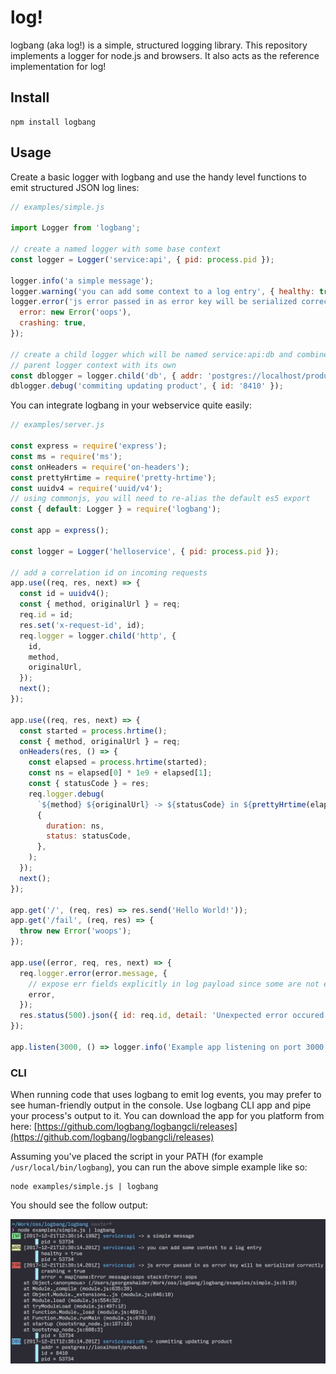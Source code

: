 # log!

logbang (aka log!) is a simple, structured logging library. This repository implements a logger for node.js and browsers. It also acts as the reference implementation for log!

## Install

```
npm install logbang
```

## Usage

Create a basic logger with logbang and use the handy level functions to emit structured JSON log lines:

```js
// examples/simple.js

import Logger from 'logbang';

// create a named logger with some base context
const logger = Logger('service:api', { pid: process.pid });

logger.info('a simple message');
logger.warning('you can add some context to a log entry', { healthy: true });
logger.error('js error passed in as error key will be serialized correctly', {
  error: new Error('oops'),
  crashing: true,
});

// create a child logger which will be named service:api:db and combines the
// parent logger context with its own
const dblogger = logger.child('db', { addr: 'postgres://localhost/products' });
dblogger.debug('commiting updating product', { id: '8410' });
```

You can integrate logbang in your webservice quite easily:

```js
// examples/server.js

const express = require('express');
const ms = require('ms');
const onHeaders = require('on-headers');
const prettyHrtime = require('pretty-hrtime');
const uuidv4 = require('uuid/v4');
// using commonjs, you will need to re-alias the default es5 export
const { default: Logger } = require('logbang');

const app = express();

const logger = Logger('helloservice', { pid: process.pid });

// add a correlation id on incoming requests
app.use((req, res, next) => {
  const id = uuidv4();
  const { method, originalUrl } = req;
  req.id = id;
  res.set('x-request-id', id);
  req.logger = logger.child('http', {
    id,
    method,
    originalUrl,
  });
  next();
});

app.use((req, res, next) => {
  const started = process.hrtime();
  const { method, originalUrl } = req;
  onHeaders(res, () => {
    const elapsed = process.hrtime(started);
    const ns = elapsed[0] * 1e9 + elapsed[1];
    const { statusCode } = res;
    req.logger.debug(
      `${method} ${originalUrl} -> ${statusCode} in ${prettyHrtime(elapsed)}`,
      {
        duration: ns,
        status: statusCode,
      },
    );
  });
  next();
});

app.get('/', (req, res) => res.send('Hello World!'));
app.get('/fail', (req, res) => {
  throw new Error('woops');
});

app.use((error, req, res, next) => {
  req.logger.error(error.message, {
    // expose err fields explicitly in log payload since some are not enumerable
    error,
  });
  res.status(500).json({ id: req.id, detail: 'Unexpected error occured' });
});

app.listen(3000, () => logger.info('Example app listening on port 3000!'));
```

### CLI

When running code that uses logbang to emit log events, you may prefer to see human-friendly output in the console. Use logbang CLI app and pipe your process's output to it. You can download the app for you platform from here: [https://github.com/logbang/logbangcli/releases](https://github.com/logbang/logbangcli/releases)

Assuming you've placed the script in your PATH (for example `/usr/local/bin/logbang`), you can run the above simple example like so:

```
node examples/simple.js | logbang
```

You should see the follow output:

![human-friendly output from simple example](./examples/simple_output.jpg)
